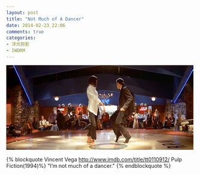 ```yaml
---
layout: post
title: "Not Much of A Dancer"
date: 2014-02-23 22:06
comments: true
categories: 
- 浮光掠影
- IWDRM
---
```


![not a dancer](/downloads/images/iwdrm/not_a_dancer.gif "Don't touch me...")

{% blockquote Vincent Vega  http://www.imdb.com/title/tt0110912/ Pulp Fiction(1994)%}
"I’m not much of a dancer."
{% endblockquote %}
